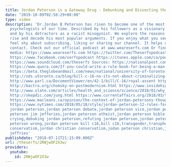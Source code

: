 ```yaml
---
title: Jordan Peterson is a Gateway Drug - Debunking and Dissecting the Phenomenon
date: "2019-10-09T02:58:29+08:00"
type: video
description: 'Dr.Jordan B Peterson has risen to become one of the most influential
  psychologists of our time. Described by his followers as a visionary intellectual
  and by his detractors as a racist misogynist. We explore the reasons behind his
  rise and decode his most popular arguments. If you enjoy what you see and hear don''t
  feel shy about subscribing, liking or sharing our channel. It helps us produce more
  contact. Check out our official podcast at www.weareserfs.com Or find us on social
  media: https://www.weareserfs.com https://twitter.com/Theserfspodcast https://www.instagram.com/serfspodcast/
  https://www.facebook.com/serfspodcast https://itunes.apple.com/ca/podcast/the-serfs/id1226102303?mt=2
  https://www.soundcloud.com/theserfs Sources: https://nationalpost.com/news/politics/what-the-wilfried-laurier-professors-got-wrong-about-bill-c-16-and-gender-identity-discrimination
  https://www.quora.com/If-you-could-write-a-rule-book-for-being-a-man-what-man-law-would-you-write-What-are-the-qualities-of-a-good-husband-father-or-brother-What-one-thing-would-you-want-to-see-in-your-daughters-boyfriend-or-husband-Why/answer/Jordan-B-Peterson
  https://beta.theglobeandmail.com/news/national/university-of-toronto-professor-defends-right-to-use-gender-specific-pronouns/article32946675/
  http://sds.utoronto.ca/blog/bill-c-16-no-its-not-about-criminalizing-pronoun-misuse/
  http://www.parl.ca/DocumentViewer/en/42-1/bill/C-16/royal-assent https://www.youtube.com/watch?v=JEO2Aw1E_KY
  http://bactra.org/chomsky-on-postmodernism.html https://www.insidehighered.com/quicktakes/2017/11/13/professor-abandons-plan-list-%E2%80%98neo-marxist-course-content%E2%80%99
  http://www.slate.com/articles/health_and_science/science/2018/01/why_is_monsanto_inviting_alt_right_hero_jordan_peterson_to_a_fireside_chat.html
  http://skepdic.com/jung.html https://www.currentaffairs.org/2018/03/the-intellectual-we-deserve
  https://www.macleans.ca/opinion/the-context-of-jordan-petersons-thoughts-on-enforced-monogamy/
  https://www.nytimes.com/2018/05/18/style/jordan-peterson-12-rules-for-life.html
  jordan peterson,jordan peterson debate,jordan peterson vice,jordan peterson interview,jordan
  peterson jim jefferies,jordan peterson atheist,jordan peterson bible,jordan b peterson
  crying,debuking jordan peterson,refuting jordan peterson,jordan peterson owned,jordan
  peterson wrong,jordan peterson bill c16,bill c16,transgender,transphobia,homophobia,christian
  conservatism,jordan christian conservatism,jodan peterson christian,jordan b peterson,jim
  jeffries'
publishdate: "2018-07-11T21:15:09.000Z"
url: /theserfs/2RWjwOF2X3w/
providers:
  youtube:
    id: 2RWjwOF2X3w
---
```

